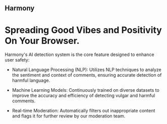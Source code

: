 ## Harmony

# Spreading Good Vibes and Positivity On Your Browser.

 Harmony's AI detection system is the core feature designed to enhance user safety:

* Natural Language Processing (NLP): Utilizes NLP techniques to analyze the sentiment and context of comments, ensuring accurate detection of harmful language.

* Machine Learning Models: Continuously trained on diverse datasets to improve the accuracy and efficiency of detecting vulgar and harmful comments.

* Real-time Moderation: Automatically filters out inappropriate content and flags it for further review by our moderation team.

